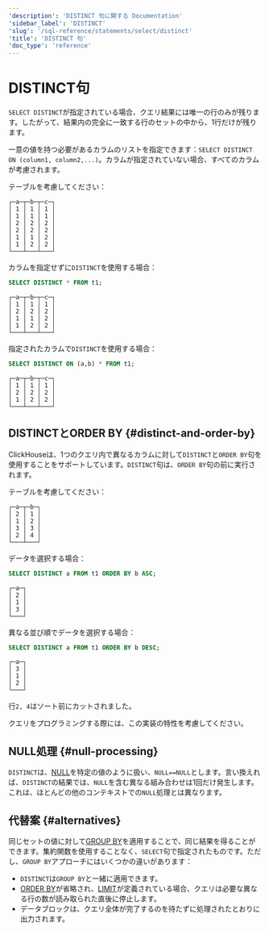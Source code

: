 ```yaml
---
'description': 'DISTINCT 句に関する Documentation'
'sidebar_label': 'DISTINCT'
'slug': '/sql-reference/statements/select/distinct'
'title': 'DISTINCT 句'
'doc_type': 'reference'
---
```



# DISTINCT句

`SELECT DISTINCT`が指定されている場合、クエリ結果には唯一の行のみが残ります。したがって、結果内の完全に一致する行のセットの中から、1行だけが残ります。

一意の値を持つ必要があるカラムのリストを指定できます：`SELECT DISTINCT ON (column1, column2,...)`。カラムが指定されていない場合、すべてのカラムが考慮されます。

テーブルを考慮してください：

```text
┌─a─┬─b─┬─c─┐
│ 1 │ 1 │ 1 │
│ 1 │ 1 │ 1 │
│ 2 │ 2 │ 2 │
│ 2 │ 2 │ 2 │
│ 1 │ 1 │ 2 │
│ 1 │ 2 │ 2 │
└───┴───┴───┘
```

カラムを指定せずに`DISTINCT`を使用する場合：

```sql
SELECT DISTINCT * FROM t1;
```

```text
┌─a─┬─b─┬─c─┐
│ 1 │ 1 │ 1 │
│ 2 │ 2 │ 2 │
│ 1 │ 1 │ 2 │
│ 1 │ 2 │ 2 │
└───┴───┴───┘
```

指定されたカラムで`DISTINCT`を使用する場合：

```sql
SELECT DISTINCT ON (a,b) * FROM t1;
```

```text
┌─a─┬─b─┬─c─┐
│ 1 │ 1 │ 1 │
│ 2 │ 2 │ 2 │
│ 1 │ 2 │ 2 │
└───┴───┴───┘
```

## DISTINCTとORDER BY {#distinct-and-order-by}

ClickHouseは、1つのクエリ内で異なるカラムに対して`DISTINCT`と`ORDER BY`句を使用することをサポートしています。`DISTINCT`句は、`ORDER BY`句の前に実行されます。

テーブルを考慮してください：

```text
┌─a─┬─b─┐
│ 2 │ 1 │
│ 1 │ 2 │
│ 3 │ 3 │
│ 2 │ 4 │
└───┴───┘
```

データを選択する場合：

```sql
SELECT DISTINCT a FROM t1 ORDER BY b ASC;
```

```text
┌─a─┐
│ 2 │
│ 1 │
│ 3 │
└───┘
```
異なる並び順でデータを選択する場合：

```sql
SELECT DISTINCT a FROM t1 ORDER BY b DESC;
```

```text
┌─a─┐
│ 3 │
│ 1 │
│ 2 │
└───┘
```

行`2, 4`はソート前にカットされました。

クエリをプログラミングする際には、この実装の特性を考慮してください。

## NULL処理 {#null-processing}

`DISTINCT`は、[NULL](/sql-reference/syntax#null)を特定の値のように扱い、`NULL==NULL`とします。言い換えれば、`DISTINCT`の結果では、`NULL`を含む異なる組み合わせは1回だけ発生します。これは、ほとんどの他のコンテキストでの`NULL`処理とは異なります。

## 代替案 {#alternatives}

同じセットの値に対して[GROUP BY](/sql-reference/statements/select/group-by)を適用することで、同じ結果を得ることができます。集約関数を使用することなく、`SELECT`句で指定されたものです。ただし、`GROUP BY`アプローチにはいくつかの違いがあります：

- `DISTINCT`は`GROUP BY`と一緒に適用できます。
- [ORDER BY](../../../sql-reference/statements/select/order-by.md)が省略され、[LIMIT](../../../sql-reference/statements/select/limit.md)が定義されている場合、クエリは必要な異なる行の数が読み取られた直後に停止します。
- データブロックは、クエリ全体が完了するのを待たずに処理されたとおりに出力されます。
